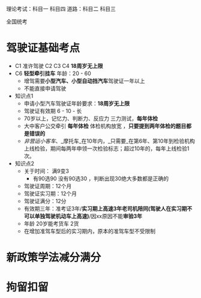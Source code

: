 理论考试：科目一 科目四
道路：科目二 科目三

全国统考

# 驾驶证基础考点

- C1 准许驾驶 C2 C3 C4  **18周岁无上限**
- C6 **轻型牵引挂车** 年龄：20 - 60
	- 增驾需要**小型汽车、小型自动挡汽车**驾驶证一年以上
	- 不能直接申请驾驶
- 知识点1
	- 申请小型汽车驾驶证年龄要求：**18周岁无上限**
	- 驾驶证有效期 6 - 10 - 长
	- 70岁以上，记忆力、判断力、反应力 三力测试，**每年体检**
	- 大中客户公交牵引 **每年体检** 体检机构放宽 ，**只要提到两年体检的题目都是错误的**
	- _非营运小客车_、_摩托车_在10年内，_只需要_在第6年、第10年到检验机构上线检验，期间每两年申领一次检验标志；超过10年的，每年上线检验1次。
-  知识点2
	- 关于时间： 满9变3
		- 有90选90 没有90选30 ，判断出现30绝大多数都是正确的
	- 驾驶证周期：12个月
	- 驾驶证实习期：12个月
	- 驾驶证满分：12分
	- 有效期三年：准考证3年/**实习期上高速3年老司机陪同(驾驶人在实习期不可以单独驾驶机动车上高速)**/因xx原因不能**审验3年**
	- 年龄 20岁能考货车 2货
	- 在增加准驾车型后的实习期内，原本的准驾车型不受限制




# 新政策学法减分满分

# 拘留扣留

